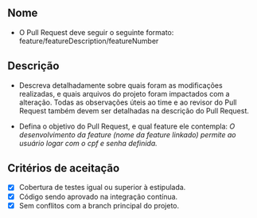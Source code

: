 ## Nome
* O Pull Request deve seguir o seguinte formato: feature/featureDescription/featureNumber

## Descrição
* Descreva detalhadamente sobre quais foram as modificações realizadas, e quais arquivos do projeto foram impactados com a alteração. Todas as observações úteis ao time e ao revisor do Pull Request também devem ser detalhadas na descrição do Pull Request.  

* Defina o objetivo do Pull Request, e qual feature ele contempla:
_O desenvolvimento da feature (nome da feature linkado) permite ao usuário logar com o cpf e senha definida._

## Critérios de aceitação

- [x] Cobertura de testes igual ou superior à estipulada.
- [x] Código sendo aprovado na integração contínua.
- [x] Sem conflitos com a branch principal do projeto.
